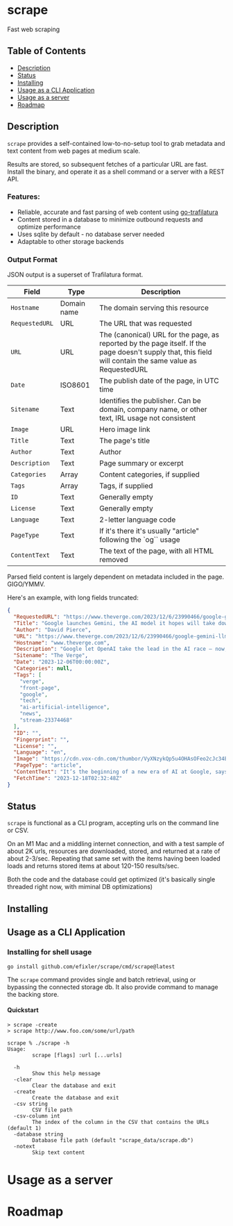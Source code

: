 # scrape 
Fast web scraping

## Table of Contents

- [Description](#description)
- [Status](#status)
- [Installing](#installing)
- [Usage as a CLI Application](#usage-as-a-cli-application)
- [Usage as a server](#usage-as-a-server)
- [Roadmap](#roadmap)

## Description
`scrape` provides a self-contained low-to-no-setup tool to grab metadata and text content from web pages at medium scale.

 Results are stored, so subsequent fetches of a particular URL are fast. Install the binary, and operate it as a shell command or a server with a REST API.

### Features:
- Reliable, accurate and fast parsing of web content using [go-trafilatura](https://github.com/markusmobius/go-trafilatura)
- Content stored in a database to minimize outbound requests and optimize performance
- Uses sqlite by default - no database server needed
- Adaptable to other storage backends

### Output Format
JSON output is a superset of Trafilatura format. 

| Field | Type | Description |
| ----  | ---- | ------------|
| `Hostname` | Domain name | The domain serving this resource |
| `RequestedURL` | URL | The URL that was requested |
| `URL` | URL | The (canonical) URL for the page, as reported by the page itself. If the page doesn't supply that, this field will contain  the same value as RequestedURL |
| `Date` | ISO8601 | The publish date of the page, in UTC time |
| `Sitename` | Text | Identifies the publisher. Can be domain, company name, or other text, IRL usage not consistent |
| `Image` | URL | Hero image link |
| `Title` | Text | The page's title | 
| `Author` | Text | Author |
| `Description` | Text | Page summary or excerpt |
| `Categories` | Array | Content categories, if supplied |
| `Tags` | Array | Tags, if supplied |
| `ID` | Text | Generally empty |
| `License` | Text | Generally empty |
| `Language` | Text | 2-letter language code |
| `PageType` | Text | If it's there it's usually "article" following the `og`` usage |
| `ContentText` | Text | The text of the page, with all HTML removed |

Parsed field content is largely dependent on metadata included in the page. GIGO/YMMV.

Here's an example, with long fields truncated:
```json
{
  "RequestedURL": "https://www.theverge.com/2023/12/6/23990466/google-gemini-llm-ai-model",
  "Title": "Google launches Gemini, the AI model it hopes will take down GPT-4",
  "Author": "David Pierce",
  "URL": "https://www.theverge.com/2023/12/6/23990466/google-gemini-llm-ai-model",
  "Hostname": "www.theverge.com",
  "Description": "Google let OpenAI take the lead in the AI race — now, it’s mounting a comeback.",
  "Sitename": "The Verge",
  "Date": "2023-12-06T00:00:00Z",
  "Categories": null,
  "Tags": [
    "verge",
    "front-page",
    "google",
    "tech",
    "ai-artificial-intelligence",
    "news",
    "stream-23374468"
  ],
  "ID": "",
  "Fingerprint": "",
  "License": "",
  "Language": "en",
  "Image": "https://cdn.vox-cdn.com/thumbor/VyXNzykQp5u4OHAsOFeo2cJc34E=/0x0:1920x1080/1200x628/filters:focal(960x540:961x541)/cdn.vox-cdn.com/uploads/chorus_asset/file/25137172/gemini_mm_02.png",
  "PageType": "article",
  "ContentText": "It’s the beginning of a new era of AI at Google, says CEO Sundar Pichai: the Gemini era. Gemini is Google....",
  "FetchTime": "2023-12-18T02:32:48Z"
}
```




## Status
`scrape` is functional as a CLI program, accepting urls on the command line or CSV.

On an M1 Mac and a middling internet connection, and with a test sample of about 2K urls, resources are downloaded, stored, and returned at a rate of about 2-3/sec. Repeating that same set with the items having been loaded loads and returns stored items at about 120-150 results/sec. 

Both the code and the database could get optimized (it's basically single threaded right now, with miminal DB optimizations)


## Installing


## Usage as a CLI Application
### Installing for shell usage
```
go install github.com/efixler/scrape/cmd/scrape@latest
```
The `scrape` command provides single and batch retrieval, using or bypassing the connected storage db. It also provide command to manage the backing store.

#### Quickstart
```
> scrape -create
> scrape http://www.foo.com/some/url/path
```


```
scrape % ./scrape -h
Usage: 
        scrape [flags] :url [...urls]
 
  -h
        Show this help message
  -clear
        Clear the database and exit
  -create
        Create the database and exit
  -csv string
        CSV file path
  -csv-column int
        The index of the column in the CSV that contains the URLs (default 1)
  -database string
        Database file path (default "scrape_data/scrape.db")
  -notext
        Skip text content
```
# Usage as a server

# Roadmap